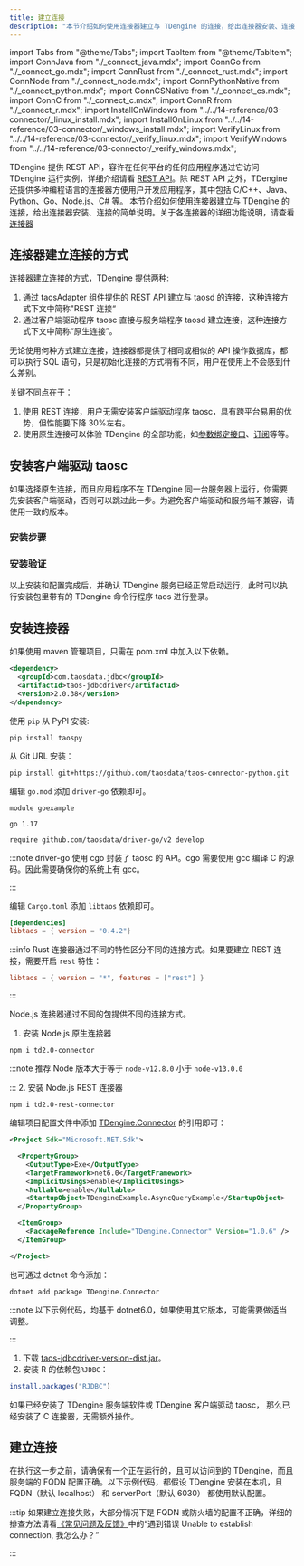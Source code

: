 ```yaml
---
title: 建立连接
description: "本节介绍如何使用连接器建立与 TDengine 的连接，给出连接器安装、连接的简单说明。"
---
```


import Tabs from "@theme/Tabs";
import TabItem from "@theme/TabItem";
import ConnJava from "./_connect_java.mdx";
import ConnGo from "./_connect_go.mdx";
import ConnRust from "./_connect_rust.mdx";
import ConnNode from "./_connect_node.mdx";
import ConnPythonNative from "./_connect_python.mdx";
import ConnCSNative from "./_connect_cs.mdx";
import ConnC from "./_connect_c.mdx";
import ConnR from "./_connect_r.mdx";
import InstallOnWindows from "../../14-reference/03-connector/_linux_install.mdx";
import InstallOnLinux from "../../14-reference/03-connector/_windows_install.mdx";
import VerifyLinux from "../../14-reference/03-connector/_verify_linux.mdx";
import VerifyWindows from "../../14-reference/03-connector/_verify_windows.mdx";

TDengine 提供 REST API，容许在任何平台的任何应用程序通过它访问 TDengine 运行实例，详细介绍请看 [REST API](/reference/rest-api/)。除 REST API 之外，TDengine 还提供多种编程语言的连接器方便用户开发应用程序，其中包括 C/C++、Java、Python、Go、Node.js、C# 等。 本节介绍如何使用连接器建立与 TDengine 的连接，给出连接器安装、连接的简单说明。关于各连接器的详细功能说明，请查看[连接器](https://docs.taosdata.com/reference/connector/)

## 连接器建立连接的方式

连接器建立连接的方式，TDengine 提供两种:

1. 通过 taosAdapter 组件提供的 REST API 建立与 taosd 的连接，这种连接方式下文中简称"REST 连接“
2. 通过客户端驱动程序 taosc 直接与服务端程序 taosd 建立连接，这种连接方式下文中简称“原生连接”。

无论使用何种方式建立连接，连接器都提供了相同或相似的 API 操作数据库，都可以执行 SQL 语句，只是初始化连接的方式稍有不同，用户在使用上不会感到什么差别。

关键不同点在于：

1. 使用 REST 连接，用户无需安装客户端驱动程序 taosc，具有跨平台易用的优势，但性能要下降 30%左右。
2. 使用原生连接可以体验 TDengine 的全部功能，如[参数绑定接口](/reference/connector/cpp#参数绑定-api)、[订阅](reference/connector/cpp#数据订阅接口)等等。

## 安装客户端驱动 taosc

如果选择原生连接，而且应用程序不在 TDengine 同一台服务器上运行，你需要先安装客户端驱动，否则可以跳过此一步。为避免客户端驱动和服务端不兼容，请使用一致的版本。

### 安装步骤

<Tabs defaultValue="linux" groupId="os">
  <TabItem value="linux" label="Linux">
    <InstallOnWindows />
  </TabItem>
  <TabItem value="windows" label="Windows">
    <InstallOnLinux />
  </TabItem>
</Tabs>

### 安装验证

以上安装和配置完成后，并确认 TDengine 服务已经正常启动运行，此时可以执行安装包里带有的 TDengine 命令行程序 taos 进行登录。

<Tabs defaultValue="linux" groupId="os">
  <TabItem value="linux" label="Linux">
    <VerifyLinux />
  </TabItem>
  <TabItem value="windows" label="Windows">
    <VerifyWindows />
  </TabItem>
</Tabs>

## 安装连接器

<Tabs groupId="lang">
<TabItem label="Java" value="java">
  
如果使用 maven 管理项目，只需在 pom.xml 中加入以下依赖。

```xml
<dependency>
  <groupId>com.taosdata.jdbc</groupId>
  <artifactId>taos-jdbcdriver</artifactId>
  <version>2.0.38</version>
</dependency>
```

</TabItem>
<TabItem label="Python" value="python">

使用 `pip` 从 PyPI 安装:

```
pip install taospy
```

从 Git URL 安装：

```
pip install git+https://github.com/taosdata/taos-connector-python.git
```

</TabItem>
<TabItem label="Go" value="go">

编辑 `go.mod` 添加 `driver-go` 依赖即可。

```go-mod title=go.mod
module goexample

go 1.17

require github.com/taosdata/driver-go/v2 develop
```

:::note
driver-go 使用 cgo 封装了 taosc 的 API。cgo 需要使用 gcc 编译 C 的源码。因此需要确保你的系统上有 gcc。

:::

</TabItem>
<TabItem label="Rust" value="rust">

编辑 `Cargo.toml` 添加 `libtaos` 依赖即可。

```toml title=Cargo.toml
[dependencies]
libtaos = { version = "0.4.2"}
```

:::info
Rust 连接器通过不同的特性区分不同的连接方式。如果要建立 REST 连接，需要开启 `rest` 特性：

```toml
libtaos = { version = "*", features = ["rest"] }
```

:::

</TabItem>
<TabItem label="Node.js" value="node">

Node.js 连接器通过不同的包提供不同的连接方式。

1. 安装 Node.js 原生连接器

```
npm i td2.0-connector
```

:::note
推荐 Node 版本大于等于 `node-v12.8.0` 小于 `node-v13.0.0`

::: 2. 安装 Node.js REST 连接器

```
npm i td2.0-rest-connector
```

</TabItem>
<TabItem label="C#" value="csharp">

编辑项目配置文件中添加 [TDengine.Connector](https://www.nuget.org/packages/TDengine.Connector/) 的引用即可：

```xml title=csharp.csproj {12}
<Project Sdk="Microsoft.NET.Sdk">

  <PropertyGroup>
    <OutputType>Exe</OutputType>
    <TargetFramework>net6.0</TargetFramework>
    <ImplicitUsings>enable</ImplicitUsings>
    <Nullable>enable</Nullable>
    <StartupObject>TDengineExample.AsyncQueryExample</StartupObject>
  </PropertyGroup>

  <ItemGroup>
    <PackageReference Include="TDengine.Connector" Version="1.0.6" />
  </ItemGroup>

</Project>
```

也可通过 dotnet 命令添加：

```
dotnet add package TDengine.Connector
```

:::note
以下示例代码，均基于 dotnet6.0，如果使用其它版本，可能需要做适当调整。

:::

</TabItem>
<TabItem label="R" value="r">

1. 下载 [taos-jdbcdriver-version-dist.jar](https://repo1.maven.org/maven2/com/taosdata/jdbc/taos-jdbcdriver/2.0.38/)。
2. 安装 R 的依赖包`RJDBC`：

```R
install.packages("RJDBC")
```

</TabItem>
<TabItem label="C" value="c">

如果已经安装了 TDengine 服务端软件或 TDengine 客户端驱动 taosc， 那么已经安装了 C 连接器，无需额外操作。
<br/>

</TabItem>
</Tabs>

## 建立连接

在执行这一步之前，请确保有一个正在运行的，且可以访问到的 TDengine，而且服务端的 FQDN 配置正确。以下示例代码，都假设 TDengine 安装在本机，且 FQDN（默认 localhost） 和 serverPort（默认 6030） 都使用默认配置。

<Tabs groupId="lang" defaultValue="java">
  <TabItem label="Java" value="java">
    <ConnJava />
  </TabItem>
  <TabItem label="Python" value="python">
    <ConnPythonNative />
  </TabItem>
  <TabItem label="Go" value="go">
      <ConnGo />
  </TabItem>
  <TabItem label="Rust" value="rust">
    <ConnRust />
  </TabItem>
  <TabItem label="Node.js" value="node">
    <ConnNode />
  </TabItem>
  <TabItem label="C#" value="csharp">
    <ConnCSNative />
  </TabItem>
  <TabItem label="R" value="r">
    <ConnR/>
  </TabItem>
  <TabItem label="C" value="c">
    <ConnC />
  </TabItem>
</Tabs>

:::tip
如果建立连接失败，大部分情况下是 FQDN 或防火墙的配置不正确，详细的排查方法请看[《常见问题及反馈》](https://docs.taosdata.com/train-faq/faq)中的“遇到错误 Unable to establish connection, 我怎么办？”

:::
